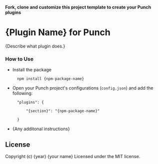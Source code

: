 **Fork, clone and customize this project template to create your Punch plugins**

# {Plugin Name} for Punch 

{Describe what plugin does.}

### How to Use 

* Install the package
	
		npm install {npm-package-name}

* Open your Punch project's configurations (`config.json`) and add the following:

		"plugins": {

			"{section}": "{npm-package-name}"

		}

* {Any additonal instructions}

## License

Copyright (c) {year} {your name}
Licensed under the MIT license.

